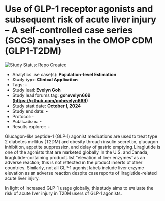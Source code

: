Use of GLP-1 receptor agonists and subsequent risk of acute liver injury – A self-controlled case series (SCCS) analyses in the OMOP CDM (GLP1-T2DM)
=============

<img src="https://img.shields.io/badge/Study%20Status-Repo%20Created-lightgray.svg" alt="Study Status: Repo Created">

- Analytics use case(s): **Population-level Estimation**
- Study type: **Clinical Application**
- Tags: **-**
- Study lead: **Evelyn Goh**
- Study lead forums tag: **gohevelyn669 (https://github.com/gohevelyn669)**
- Study start date: **October 1, 2024**
- Study end date: **-**
- Protocol: **-**
- Publications: **-**
- Results explorer: **-**

Glucagon-like peptide-1 (GLP-1) agonist medications are used to treat type 2 diabetes mellitus (T2DM) and obesity through insulin secretion, glucagon inhibition, appetite suppression, and delay of gastric emptying. Liraglutide is one of the agonists that are marketed globally. In the U.S. and Canada, liraglutide-containing products list "elevation of liver enzymes" as an adverse reaction; this is not reflected in the product inserts of other countries. Similarly, not all GLP-1 agonist labels include liver enzyme elevation as an adverse reaction despite case reports of liraglutide-related acute liver injury. 

In light of increased GLP-1 usage globally, this study aims to evaluate the risk of acute liver injury in T2DM users of GLP-1 agonists. 
